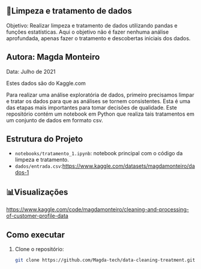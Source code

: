 ## 🧹Limpeza e tratamento de dados
Objetivo: Realizar limpeza e tratamento de dados utilizando pandas e funções estatísticas. Aqui o objetivo não é fazer nenhuma análise aprofundada, apenas fazer o tratamento e descobertas iniciais dos dados.

## Autora: Magda Monteiro
Data: Julho de 2021

Estes dados são do Kaggle.com

Para realizar uma análise exploratória de dados, primeiro precisamos limpar e tratar os dados para que as análises se tornem consistentes. Esta é uma das etapas mais importantes para tomar decisões de qualidade.
Este repositório contém um notebook em Python que realiza tais tratamentos em um conjunto de dados em formato csv. 


## Estrutura do Projeto

- `notebooks/tratamento_1.ipynb`: notebook principal com o código da limpeza e tratamento.
- `dados/entrada.csv`:https://www.kaggle.com/datasets/magdamonteiro/dados-1
  
## 📊Visualizações

https://www.kaggle.com/code/magdamonteiro/cleaning-and-processing-of-customer-profile-data

## Como executar

1. Clone o repositório:
   ```bash
   git clone https://github.com/Magda-tech/data-cleaning-treatment.git

